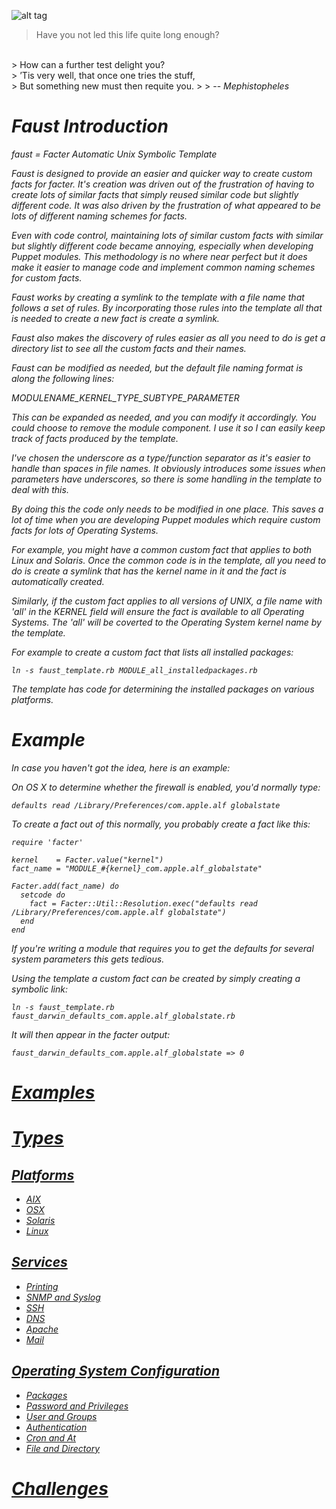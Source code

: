 ![alt tag](https://raw.githubusercontent.com/richardatlateralblast/faust/master/faust.jpg)

> Have you not led this life quite long enough?
<br>
> How can a further test delight you?
<br>
> ’Tis very well, that once one tries the stuff,
<br>
> But something new must then requite you.
>
> -- <cite>Mephistopheles<cite>

Faust Introduction
==================

faust = Facter Automatic Unix Symbolic Template

Faust is designed to provide an easier and quicker way to create custom
facts for facter. It's creation was driven out of the frustration of having
to create lots of similar facts that simply reused similar code but slightly
different code. It was also driven by the frustration of what appeared to be
lots of different naming schemes for facts.

Even with code control, maintaining lots of similar custom facts with similar
but slightly different code became annoying, especially when developing Puppet
modules. This methodology is no where near perfect but it does make it easier
to manage code and implement common naming schemes for custom facts.

Faust works by creating a symlink to the template with a file name that
follows a set of rules.  By incorporating those rules into the template all
that is needed to create a new fact is create a symlink.

Faust also makes the discovery of rules easier as all you need to do is get
a directory list to see all the custom facts and their names.

Faust can be modified as needed, but the default file naming format is along
the following lines:

MODULENAME_KERNEL_TYPE_SUBTYPE_PARAMETER

This can be expanded as needed, and you can modify it accordingly. You could
choose to remove the module component. I use it so I can easily keep track
of facts produced by the template.

I've chosen the underscore as a type/function separator as it's easier to
handle than spaces in file names. It obviously introduces some issues when
parameters have underscores, so there is some handling in the template to
deal with this.

By doing this the code only needs to be modified in one place. This saves a
lot of time when you are developing Puppet modules which require custom facts
for lots of Operating Systems.

For example, you might have a common custom fact that applies to both Linux
and Solaris. Once the common code is in the template, all you need to do is
create a symlink that has the kernel name in it and the fact is automatically
created.

Similarly, if the custom fact applies to all versions of UNIX, a file name
with 'all' in the KERNEL field will ensure the fact is available to all
Operating Systems. The 'all' will be coverted to the Operating System kernel
name by the template.

For example to create a custom fact that lists all installed packages:

```
ln -s faust_template.rb MODULE_all_installedpackages.rb
```

The template has code for determining the installed packages on various
platforms.

Example
=======

In case you haven't got the idea, here is an example:

On OS X to determine whether the firewall is enabled, you'd normally type:

```
defaults read /Library/Preferences/com.apple.alf globalstate
```

To create a fact out of this normally, you probably create a fact like this:

```
require 'facter'

kernel    = Facter.value("kernel")
fact_name = "MODULE_#{kernel}_com.apple.alf_globalstate"

Facter.add(fact_name) do
  setcode do
    fact = Facter::Util::Resolution.exec("defaults read /Library/Preferences/com.apple.alf globalstate")
  end
end
```

If you're writing a module that requires you to get the defaults for several
system parameters this gets tedious.

Using the template a custom fact can be created by simply creating a symbolic link:

```
ln -s faust_template.rb faust_darwin_defaults_com.apple.alf_globalstate.rb
```

It will then appear in the facter output:

```
faust_darwin_defaults_com.apple.alf_globalstate => 0
```

# [Examples](https://github.com/richardatlateralblast/faust/wiki/2.-Examples) #

# [Types](https://github.com/richardatlateralblast/faust/wiki/3.-Types) #

## [Platforms](https://github.com/richardatlateralblast/faust/wiki/3.1.-Platforms) ##

- [AIX](https://github.com/richardatlateralblast/faust/wiki/3.1.1.-AIX)
- [OSX](https://github.com/richardatlateralblast/faust/wiki/3.1.2.-OSX)
- [Solaris](https://github.com/richardatlateralblast/faust/wiki/3.1.3.-Solaris)
- [Linux](https://github.com/richardatlateralblast/faust/wiki/3.1.4.-Linux)

## [Services](https://github.com/richardatlateralblast/faust/wiki/3.2.-Services) ##

- [Printing](https://github.com/richardatlateralblast/faust/wiki/3.2.1.-Printing)
- [SNMP and Syslog](https://github.com/richardatlateralblast/faust/wiki/3.2.2.-SNMP-And-Syslog)
- [SSH](https://github.com/richardatlateralblast/faust/wiki/3.2.3.-SSH)
- [DNS](3https://github.com/richardatlateralblast/faust/wiki/.2.4.-DNS)
- [Apache](https://github.com/richardatlateralblast/faust/wiki/3.2.5.-Apache)
- [Mail](https://github.com/richardatlateralblast/faust/wiki/3.2.6.-Mail)

## [Operating System Configuration](https://github.com/richardatlateralblast/faust/wiki/3.3.-Operating-System-Configuration) ##

- [Packages](https://github.com/richardatlateralblast/faust/wiki/3.3.1.-Packages)
- [Password and Privileges](https://github.com/richardatlateralblast/faust/wiki/3.3.2.-Password-And-Privileges)
- [User and Groups](https://github.com/richardatlateralblast/faust/wiki/3.3.3.-User-And-Group)
- [Authentication](https://github.com/richardatlateralblast/faust/wiki/3.3.4.-Authentication)
- [Cron and At](https://github.com/richardatlateralblast/faust/wiki/3.3.5.-Cron-And-At)
- [File and Directory](https://github.com/richardatlateralblast/faust/wiki/3.3.6.-File-And-Directory)

# [Challenges](https://github.com/richardatlateralblast/faust/wiki/4.-Challenges) #
